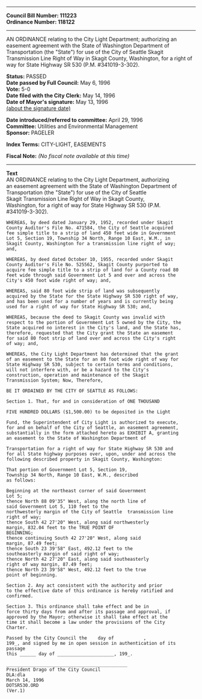 * * * * *  
  
**Council Bill Number: [](#h0)[](#h2)111223**   
**Ordinance Number: 118122**  
  
* * * * *  
  
AN ORDINANCE relating to the City Light Department; authorizing an easement agreement with the State of Washington Department of Transportation (the "State") for use of the City of Seattle Skagit Transmission Line Right of Way in Skagit County, Washington, for a right of way for State Highway SR 530 (P.M. \#341019-3-302).  
  
**Status:** PASSED   
**Date passed by Full Council:** May 6, 1996   
**Vote:** 5-0   
**Date filed with the City Clerk:** May 14, 1996   
**Date of Mayor's signature:** May 13, 1996   
[(about the signature date)](/~public/approvaldate.htm)   
  
  
**Date introduced/referred to committee:** April 29, 1996   
**Committee:** Utilities and Environmental Management   
**Sponsor:** PAGELER   
  
**Index Terms:** CITY-LIGHT, EASEMENTS  
  
**Fiscal Note:** *(No fiscal note available at this time)*  
  
* * * * *  
  
**Text**  
    AN ORDINANCE relating to the City Light Department, authorizing  
    an easement agreement with the State of Washington  Department of  
    Transportation (the "State") for use of the City of Seattle  
    Skagit Transmission Line Right of Way in Skagit County,  
    Washington, for a right of way for State Highway SR 530 (P.M.  
    #341019-3-302).  
  
    WHEREAS, by deed dated January 29, 1952, recorded under Skagit  
    County Auditor's File No. 471584, the City of Seattle acquired  
    fee simple title to a strip of land 450 feet wide in Government  
    Lot 5, Section 19, Township 34 North, Range 10 East, W.M., in  
    Skagit County, Washington for a transmission line right of way;  
    and,  
  
    WHEREAS, by deed dated October 10, 1955, recorded under Skagit  
    County Auditor's File No. 525562, Skagit County purported to  
    acquire fee simple title to a strip of land for a County road 80  
    feet wide through said Government Lot 5 and over and across the  
    City's 450 foot wide right of way; and,  
  
    WHEREAS, said 80 foot wide strip of land was subsequently  
    acquired by the State for the State Highway SR 530 right of way,  
    and has been used for a number of years and is currently being  
    used for a right of way for State Highway SR 530; and,  
  
    WHEREAS, because the deed to Skagit County was invalid with  
    respect to the portion of Government Lot 5 owned by the City, the  
    State acquired no interest in the City's land, and the State has,  
    therefore, requested that the City grant the State an easement  
    for said 80 foot strip of land over and across the City's right  
    of way; and,  
  
    WHEREAS, the City Light Department has determined that the grant  
    of an easement to the State for an 80 foot wide right of way for  
    State Highway SR 530, subject to certain terms and conditions,  
    will not interfere with, or be a hazard to the City's  
    construction, operation and maintenance of the Skagit  
    Transmission System; Now, Therefore,  
  
    BE IT ORDAINED BY THE CITY OF SEATTLE AS FOLLOWS:  
  
    Section 1. That, for and in consideration of ONE THOUSAND  
  
    FIVE HUNDRED DOLLARS ($1,500.00) to be deposited in the Light  
  
    Fund, the Superintendent of City Light is authorized to execute,  
    for and on behalf of the City of Seattle, an easement agreement,  
    substantially in the form attached hereto as EXHIBIT A, granting  
    an easement to the State of Washington Department of  
  
    Transportation for a right of way for State Highway SR 530 and  
    for all State highway purposes over, upon, under and across the  
    following described property in Skagit County, Washington:  
  
    That portion of Government Lot 5, Section 19,  
    Township 34 North, Range 10 East, W.M., described  
    as follows:  
  
    Beginning at the northeast corner of said Government  
    Lot 5;  
    thence North 88 09'35" West, along the north line of  
    said Government Lot 5, 110 feet to the  
    northwesterly margin of the City of Seattle  transmission line  
    right of way;  
    thence South 42 27'20" West, along said northwesterly  
    margin, 832.04 feet to the TRUE POINT OF  
    BEGINNING;  
    thence continuing South 42 27'20" West, along said  
    margin, 87.49 feet;  
    thence South 23 39'58" East, 492.12 feet to the  
    southeasterly margin of said right of way;  
    thence North 42 27'20" East, along said southeasterly  
    right of way margin, 87.49 feet;  
    thence North 23 39'58" West, 492.12 feet to the true  
    point of beginning.  
  
    Section 2. Any act consistent with the authority and prior  
    to the effective date of this ordinance is hereby ratified and  
    confirmed.  
  
    Section 3. This ordinance shall take effect and be in  
    force thirty days from and after its passage and approval, if  
    approved by the Mayor; otherwise it shall take effect at the  
    time it shall become a law under the provisions of the City  
    Charter.  
  
    Passed by the City Council the    day of           ,  
    199_, and signed by me in open session in authentication of its  
    passage  
    this ______ day of _____________________, 199_.  
  
    _____________________________________________  
    President Drago of the City Council  
    DLA:dla  
    March 14, 1996  
    DOTSR530.ORD  
    (Ver.1)  
